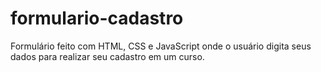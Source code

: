 # formulario-cadastro
Formulário feito com HTML, CSS e JavaScript onde o usuário digita seus dados para realizar seu cadastro em um curso.
